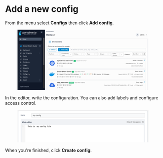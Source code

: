 # Add a new config

From the menu select **Configs** then click **Add config**.

<figure><img src="../../../.gitbook/assets/2.15-docker_configs_configs_add.gif" alt=""><figcaption></figcaption></figure>

&#x20;In the editor, write the configuration. You can also add labels and configure access control.

<figure><img src="../../../.gitbook/assets/2.15-docker_configs_myconfig.png" alt=""><figcaption></figcaption></figure>

When you're finished, click **Create config**.

